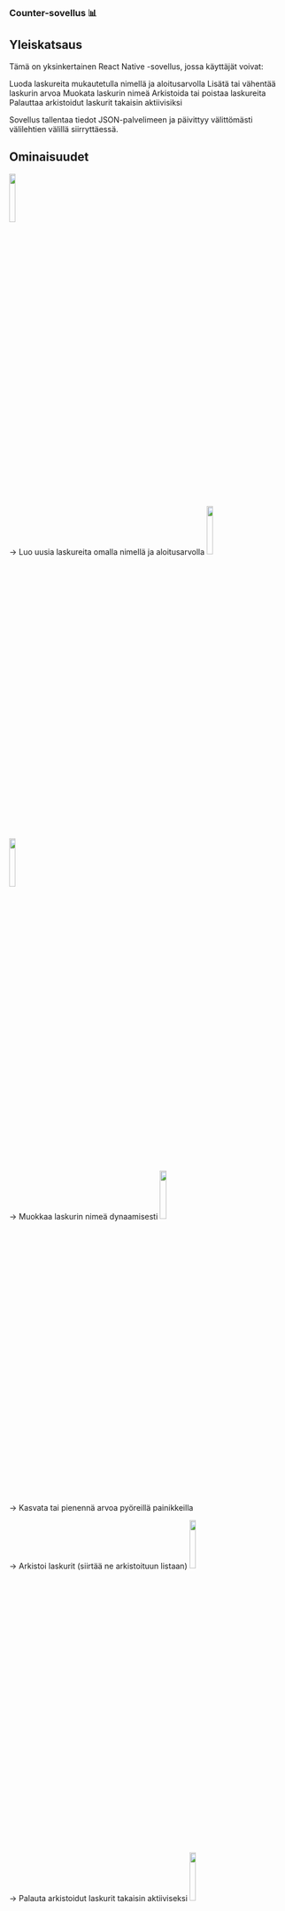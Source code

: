 ### Counter-sovellus 📊

## Yleiskatsaus

Tämä on yksinkertainen React Native -sovellus, jossa käyttäjät voivat:

Luoda laskureita mukautetulla nimellä ja aloitusarvolla
Lisätä tai vähentää laskurin arvoa
Muokata laskurin nimeä
Arkistoida tai poistaa laskureita
Palauttaa arkistoidut laskurit takaisin aktiivisiksi

Sovellus tallentaa tiedot JSON-palvelimeen ja päivittyy välittömästi välilehtien välillä siirryttäessä.

## Ominaisuudet
<img src="https://github.com/user-attachments/assets/a81ed63b-d3b2-4cc4-b2a3-3f983008be66" width=15% height=15%>

-> Luo uusia laskureita omalla nimellä ja aloitusarvolla
<img src="https://github.com/user-attachments/assets/73b1b242-f478-4943-ab11-90f9b60a616a" width=15% height=15%>

<img src="https://github.com/user-attachments/assets/3ba3842a-a70f-4898-b381-e848650c5272" width=15% height=15%>

-> Muokkaa laskurin nimeä dynaamisesti
<img src="https://github.com/user-attachments/assets/bdc59c02-7888-4a62-8c3d-30473bf8a956" width=15% height=15%>

-> Kasvata tai pienennä arvoa pyöreillä painikkeilla

-> Arkistoi laskurit (siirtää ne arkistoituun listaan)
<img src="https://github.com/user-attachments/assets/84e2aa2b-d4d1-4508-b9ab-eecd07c4496c" width=15% height=15%>

-> Palauta arkistoidut laskurit takaisin aktiiviseksi
<img src="https://github.com/user-attachments/assets/d8025879-8c31-4eea-bdf9-69d74ab1f5f2" width=15% height=15%>

-> Poista laskurit pysyvästi

-> Reaaliaikaiset päivitykset useFocusEffect-hookilla


## Tekninen toteutus

    React Native (Expo)
    Tailwind CSS (NativeWind)
    React Navigation (välilehtinavigaatioon)
    JSON Server (paikalliseen tietojen tallennukseen)
